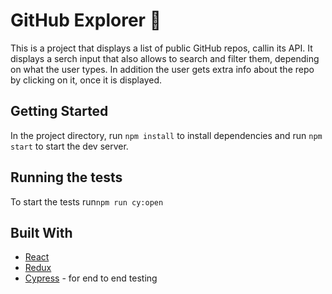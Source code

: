 # GitHub Explorer :mag_right:

This is a project that displays a list of public GitHub repos, callin its API. It displays a serch input that also allows to search and filter them, depending on what the user types. In addition the user gets extra info about the repo by clicking on it, once it is displayed.

## Getting Started

In the project directory, run `npm install` to install dependencies and run `npm start` to start the dev server.

## Running the tests

To start the tests run`npm run cy:open`

## Built With

- [React](https://reactjs.org/docs/getting-started.html)
- [Redux](https://react-redux.js.org/introduction/quick-start)
- [Cypress](https://docs.cypress.io/guides/overview/why-cypress.html#In-a-nutshell) - for end to end testing

